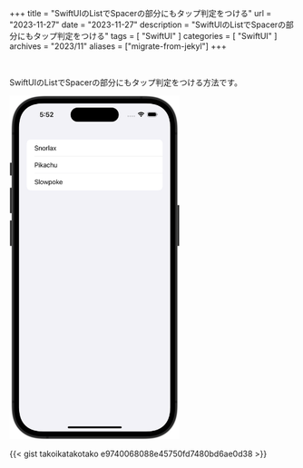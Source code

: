 +++
title = "SwiftUIのListでSpacerの部分にもタップ判定をつける"
url = "2023-11-27"
date = "2023-11-27"
description = "SwiftUIのListでSpacerの部分にもタップ判定をつける"
tags = [
  "SwiftUI"
]
categories = [
  "SwiftUI"
]
archives = "2023/11"
aliases = ["migrate-from-jekyl"]
+++

<br>

SwiftUIのListでSpacerの部分にもタップ判定をつける方法です。

<img src="2023-11-27.png" width="300px" alt="SwiftUIのListでSpacerの部分にもタップ判定をつける">

{{< gist takoikatakotako e9740068088e45750fd7480bd6ae0d38 >}}
